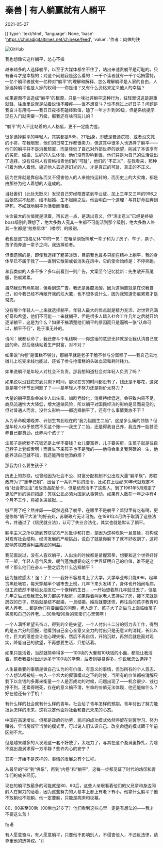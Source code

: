 # 秦兽 | 有人躺赢就有人躺平

2021-05-27

[{'type': 'text/html', 'language': None, 'base': 'https://chinadigitaltimes.net/chinese/feed', 'value': '作者：肉做的铁

![GitHub](https://chinadigitaltimes.net/chinese/files/2021/05/post-666423-60aeedd550d8a.png)

我也想像它这样躺平，怂心不操

越来越多的人选择躺平，以至于大媒体都坐不住了，站出来谴责躺平是可耻的，只有奋斗才是幸福的；对这个问题我是这么看的：一千个读者就有一千个哈姆雷特，一亿个躺平者就有一亿种对“躺平”的理解和解释，怎么理解躺平是人家的自由，人家选择躺平也是人家的权利——你是谁？又有什么资格来定义他人的幸福？

如果避而不谈造成“躺平”的根源，只是一味批评躺平这种行为，往轻里说这是避重就轻，往重里说就是站着说话不腰疼——谁不想奋斗？谁不想过上好日子？问题是我奋斗有用吗——我日日夜夜死磕经验值，磕了一年才升到99级，但是系统提示现在入门就需要一万级，那我还有啥可玩儿的？

“躺平”的人不比站着的人人格低，更不一定能力差。

很多选择躺平的年轻人，其实都是985、211出身，即使是普通院校、或者没文凭的小哥，在我眼里，他们的日常工作都很卖力，但这其中很多人也选择了躺平——他们的躺平并不是消极颓废，而是降低了自己对外部世界的欲望，削减了本该享有的买房、结婚、生娃的人生体验，他们没有影响到谁，他们只是为自己的生活做出了选择，没有任何人有资格指责他们的“可耻”，他们的“不正义”，在我看来，那种打着为他人着想、逼迫他人去追逐幻光的人，才是真正的可耻、真正的不正义。

因为世界就是靠自私而又不侵害他人的人来维持运转的，而历史上的大灾难，都是由那些为他人着想的人造成的。

当社畜们（此处无贬义）发现自己穷经皓首拿到毕业证、加上三年又三年的996之后依然买不起房、结不起婚、生不起娃之后，他会明白一个道理：与其拼命狂奔到猝死，不如就地躺平为活着而活着。

生命最大的价值就是活着，再长远一点，是活出意义，但“活出意义”已经是终极boss级别的理想了，绝大多数人究其一生都不可能活到那个级别，绝大多数人终其一生都是“拉格尼休”（喽啰）的级别。

我也是这“拉格尼休”中的一员：在粗茶淡饭懒散一辈子和为了房子、车子、票子、孩子而奔波一辈子之间，我选择前者。

但很遗憾的是，即使我选择了粗茶淡饭，目前我也最多只能在精神上躺平，我的身体早已不属于我了——直到它散架或者消失在风中，它的使命始终是：不停奔跑。

和我类似的人多不多？多年前看到一则广告，文案至今记忆犹新：先生敞开燕尾服，伤痕累累。

虽然我没有燕尾服，但看到这广告，我还是鼻腔发酸，因为这简直就是在说我自己，如今我已经不再敞开我的烂大氅，也不想多说什么，因为我知道伤痕累累才是常态。

没有哪个年轻人一上来就选择躺平，年轻人最大的优点就是精力充沛、对世界充满好奇和希望，他们不可能一上来就躺平，但是很多人踏入社会工作几年之后就开始逐渐躺平，这是为什么？如果不搞清楚他们躺平的原因而只是逼嘴一张“认命可以，躺平不行”，是于事无补的。

请问：我都认命了，我还奋斗个毛线啊——你这话的意思无非就是让我认清自己底层的命，然后继续站着生产财富，对不对？

如果说“内卷”是蛋糕不够分，那躺平就是老子干脆不参与分蛋糕了——我自己去地摊儿上吃完米线也能过，还省了参与抢蛋糕的头破血流和耗时耗力。

如果说躺平是年轻人对社会不负责，那我想知道社会对年轻人负责了吗？

如果说以没钱花穷到只剩下时间，那现在穷的时间都没有了，钱还是不够花，这究竟是哪个环节出问题了？——是年轻人不努力还是物价太努力？

大量的躺平现象会减少人出生率，加剧老龄化，消费持续低迷，会导致内需不足，商品流通性大大降低，增大通缩风险，所以躺平对国民经济的影响是显而易见的，但对普通人而言，没什么影响——都选择躺平了，还有什么事情我放不下？

从为革命晚婚晚育、计划生育到现在的“我为祖国生二胎”，这是多么痛的领悟？但是年轻人似乎依然不买这个账——我生了二胎，还是得我自己养，我连养一胎甚至养自己都费劲，还养两个孩子？

生孩子是奶粉不花钱还是上学不要钱？女儿要富养，儿子要买房，生孩子就是往自己脖子上套绞索啊！而且生下来孩子也不是我的——他将会重复我劳碌的一生，他能养活自己就不错，我还能再给他添麻烦？

那我为什么要生孩子？

历史上的苏联，也曾经因为社会不公、财富分配机制不公出现大量“躺平族”，苏联政府为了“重拳扫躺”，出台了一系列严厉的法令，比如在上世纪30年代就规定不给“社会寄生虫”发放食品配给卡，但是依然治不了这些人，到了1961年5月规定了更加严厉的惩罚措施：苏联公民必须为国家从事劳动，如果有人敢在一年之中有4个月不工作，将被关进监狱……

够严厉了吧？然并卵——既然选择了躺平，在哪里不是躺平？监狱里有吃有喝，更是修炼“躺平大法”的好去处，苏联政府无计可施，在1991年4月终于取消了这些法令，并通过了《居民就业法》，认可了失业合法化，其实也就是默认了躺平。

躺平主义之所以遭到苏联官方严厉批评和打击，是因为这种现象一旦蔓延，将构成对现有社会结构、经济发展的严峻挑战，说白了就是你躺下了就不好收割了，这将影响苏联既得利益集团的利益。

我前面说过，没有人喜欢躺平，人出生的时候都是紧握双拳，想要和这个世界好好干一架，年轻人意气风发、朝气蓬勃想要向这个世界证明自己的价值，谁不是这样？那么他们在奋斗一整之后为什么选择躺平？

因为挫败感太！强！了！——我好不容易考上了大学，大学毕业却只能996，起早贪黑赶地铁，每天穿越半个城市去上班，几年下来头发稀了，身体也开始闹毛病，但工资依然不够给女朋友过一个像样的生日……一开始想着熬几年就过去了，但是几年之后发现我怎么努力都买不起房，如果靠着两家老人支持买了房，接下来就是房奴的日子，然后就是结不起婚，一旦结婚，婚后就要还债，再往后的孩子教育和老人养老……都是他们将要面临的问题，老人走了、孩子大了之后马上面临给孩子买房和自己的养老……80后和90后的宝宝们心里苦啊！

一个人满怀希望去奋斗，得到的全是失望，一个人付出十二分的努力去工作，得到的是五六分的回报，他看到自己全心全意又全力的付出只是无意义的消耗，长此以往，巨大的落差会让他心理失衡，然后不再自信，开始沉默，再然后就是面对现实，降低自己的欲望，不再想要生活，只想活着。

如果只是活着，当然就简单得多——100块的大餐和10块钱的小面，都能让我活着，前者我要付出远远多于100块的辛劳，后者则容易得多，你说我怎么选择？

人生最重要的事情是做自己认为的有价值、有意义的事情，但当所有的个人意志、个人想法都被统一纳入一个宏大的叙事模式之下的时候，当所有的价值都被消解只剩下以金钱的多寡来衡量一个人是否成功的时候，问题出现了——机会很少、钱也挣不到，还累得贼死，存在的意义搞不清，生命的价值无法体现，他还能做什么？好在他还有个手机！

有什么样的社会就有什么样的青年，社会给了青年怎样的预期，青年付出了努力能抵达怎样的未来，这将决定他面对社会和自己未来的心态。

中国在高速增长，但那是政府的功劳，民间的成功模式依然停留在刻苦学习、努力赚钱、早当房奴早当爹的模式里，可以说人们认识自己、改变命运的模式跟千年前区别不大。

但是越来越多的人发现这一套不好使了，太吃力了，与其在这个漩涡里挣扎，为啥不跳出漩涡求得一方平静？些许内心的安宁？

其实一开始不是这样的，事情的发展总有个过程。

从最早的“丧”到“佛系”，再到“内卷”和“躺平”，这每一步都见证了时代的烙印和青年们的成长经历。

现在的躺平族最多的可能就是80、90后，这些人亲眼看着他们的父兄辈和身边同龄人在努力的活着，因为这些努力的人基本上都上有老下有小，他拿什么躺平？他不敢躺也不能躺，他一定要躺，只能是病床和坟墓。

80、90甚至00后（00后也21岁了）他们看到这些心里一定是有想法的——我才不要这么苦！

结语

有人愿意奋斗，有人愿意躺平，只要他不影响别人，不侵害他人，不违反法律，请尊重他的选择权。'}]